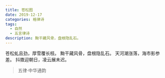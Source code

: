 ```yaml
---
title: 苍松图
date: 2019-12-17
categories: 格律诗
tags:
  - 自然
  - 五言律诗
description: 黝干藏风骨，盘根隐乱石。
---
```


苍松虬且劲，厚雪覆长枝。
黝干藏风骨，盘根隐乱石。
天河潮涨落，海市影参差。
抖擞迎朝日，凌云展未迟。

> 五律·中华通韵